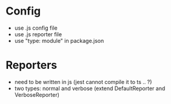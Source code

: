 

# Config

- use .js config file
- use .js reporter file
- use "type: module" in package.json

# Reporters

- need to be written in js (jest cannot compile it to ts .. ?)
- two types: normal and verbose (extend DefaultReporter and VerboseReporter)